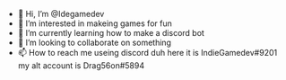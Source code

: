 - 👋 Hi, I’m @Idegamedev
- 👀 I’m interested in makeing games for fun
- 🌱 I’m currently learning how to make a discord bot
- 💞️ I’m looking to collaborate on something
- 📫 How to reach me useing discord duh here it is IndieGamedev#9201 my alt account is Drag56on#5894

<!---
Idegamedev/Idegamedev is a ✨ special ✨ repository because its `README.md` (this file) appears on your GitHub profile.
You can click the Preview link to take a look at your changes.
--->
